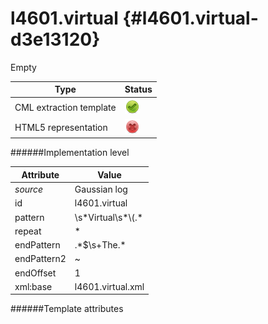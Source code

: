 # l4601.virtual {#l4601.virtual-d3e13120}

Empty


| Type                                                                                                                                                | Status                                                                                                                                              |
|----|----|
| CML extraction template                                                                                                                             | ![](/imgs/Total.png)                                                                                                                                |
| HTML5 representation                                                                                                                                | ![](/imgs/None.png)                                                                                                                                 |

######Implementation level

| Attribute                                                                                                                                           | Value                                                                                                                                               |
|----|----|
| *source*                                                                                                                                            | Gaussian log                                                                                                                                        |
| id                                                                                                                                                  | l4601.virtual                                                                                                                                       |
| pattern                                                                                                                                             | \\s\*Virtual\\s\*\\(.\*                                                                                                                             |
| repeat                                                                                                                                              | \*                                                                                                                                                  |
| endPattern                                                                                                                                          | .\*\$\\s+The.\*                                                                                                                                     |
| endPattern2                                                                                                                                         | \~                                                                                                                                                  |
| endOffset                                                                                                                                           | 1                                                                                                                                                   |
| xml:base                                                                                                                                            | l4601.virtual.xml                                                                                                                                   |

######Template attributes


